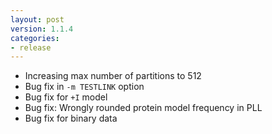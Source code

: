 ```yaml
---
layout: post
version: 1.1.4
categories: 
- release
---
```



* Increasing max number of partitions to 512
* Bug fix in `-m TESTLINK` option
* Bug fix for `+I` model
* Bug fix: Wrongly rounded protein model frequency in PLL
* Bug fix for binary data
